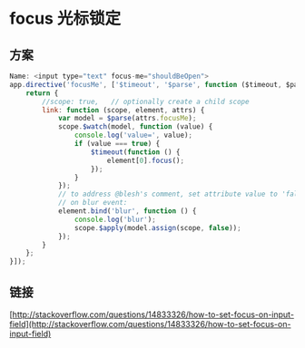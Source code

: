 # focus 光标锁定

##  方案

```javascript
Name: <input type="text" focus-me="shouldBeOpen">
app.directive('focusMe', ['$timeout', '$parse', function ($timeout, $parse) {
    return {
        //scope: true,   // optionally create a child scope
        link: function (scope, element, attrs) {
            var model = $parse(attrs.focusMe);
            scope.$watch(model, function (value) {
                console.log('value=', value);
                if (value === true) {
                    $timeout(function () {
                        element[0].focus();
                    });
                }
            });
            // to address @blesh's comment, set attribute value to 'false'
            // on blur event:
            element.bind('blur', function () {
                console.log('blur');
                scope.$apply(model.assign(scope, false));
            });
        }
    };
}]);
```

## 链接

[http://stackoverflow.com/questions/14833326/how-to-set-focus-on-input-field](http://stackoverflow.com/questions/14833326/how-to-set-focus-on-input-field)

